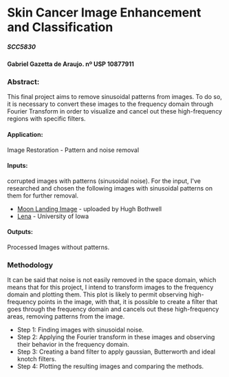 # Skin Cancer Image Enhancement and Classification
##### SCC5830

#### Gabriel Gazetta de Araujo.  nº USP 10877911

### Abstract:
This final project aims to remove sinusoidal patterns from images. To do so, it is necessary to convert these images to the frequency domain through Fourier Transform in order to visualize and cancel out these high-frequency regions with specific filters.

#### Application: 
Image Restoration - Pattern and noise removal

#### Inputs: 
corrupted images with patterns (sinusoidal noise).
For the input, I've researched and chosen the following images with sinusoidal patterns on them for further removal.
* [Moon Landing Image](https://imgur.com/gallery/MHcHVmX) - uploaded by Hugh Bothwell
* [Lena](http://user.engineering.uiowa.edu/~dip/examples/images/lena_corrupt.png) - University of Iowa

#### Outputs: 
Processed Images without patterns.

### Methodology
It can be said that noise is not easily removed in the space domain, which means that for this project, I intend to transform images to the frequency domain and plotting them. This plot is likely to permit observing high-frequency points in the image, with that, it is possible to create a filter that goes through the frequency domain and cancels out these high-frequency areas, removing patterns from the image. 

* Step 1: Finding images with sinusoidal noise.
* Step 2: Applying the Fourier transform in these images and observing their behavior in the frequency domain.
* Step 3: Creating a band filter to apply gaussian, Butterworth and ideal knotch filters.
* Step 4: Plotting the resulting images and comparing the methods.


